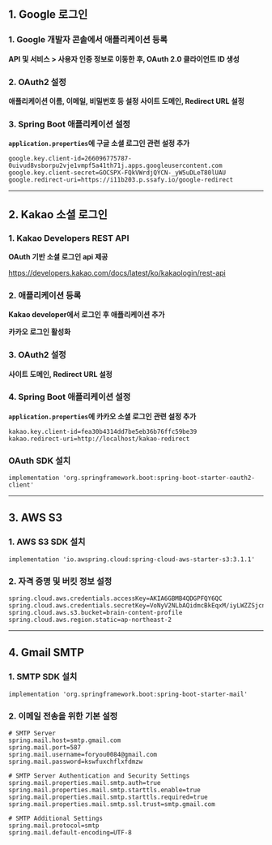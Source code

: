 ## 1. Google 로그인 

### 1. Google 개발자 콘솔에서 애플리케이션 등록
**API 및 서비스 > 사용자 인증 정보로 이동한 후, OAuth 2.0 클라이언트 ID 생성**


### 2. OAuth2 설정
**애플리케이션 이름, 이메일, 비밀번호 등 설정**
**사이트 도메인, Redirect URL 설정**

### 3. Spring Boot 애플리케이션 설정
**`application.properties`에 구글 소셜 로그인 관련 설정 추가**

```plaintext
google.key.client-id=266096775787-0uivud8vsborpu2vje1vmpf5a41th71j.apps.googleusercontent.com
google.key.client-secret=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
google.redirect-uri=https://i11b203.p.ssafy.io/google-redirect
```

---


## 2. Kakao 소셜 로그인

### 1. Kakao Developers REST API
**OAuth 기반 소셜 로그인 api 제공**

https://developers.kakao.com/docs/latest/ko/kakaologin/rest-api


### 2. 애플리케이션 등록

**Kakao developer에서 로그인 후 애플리케이션 추가**

**카카오 로그인 활성화**


### 3. OAuth2 설정
**사이트 도메인, Redirect URL 설정**



### 4. Spring Boot 애플리케이션 설정
**`application.properties`에 카카오 소셜 로그인 관련 설정 추가**

```plaintext
kakao.key.client-id=fea30b4314dd7be5eb36b76ffc59be39
kakao.redirect-uri=http://localhost/kakao-redirect
```

### OAuth SDK 설치 
```plaintext
implementation 'org.springframework.boot:spring-boot-starter-oauth2-client'
```

---

## 3. AWS S3

### 1. AWS S3 SDK 설치

```plain text
implementation 'io.awspring.cloud:spring-cloud-aws-starter-s3:3.1.1'
```

### 2. 자격 증명 및 버킷 정보 설정 
```plaintext
spring.cloud.aws.credentials.accessKey=AKIA6GBMB4QDGPFQY6QC
spring.cloud.aws.credentials.secretKey=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
spring.cloud.aws.s3.bucket=brain-content-profile
spring.cloud.aws.region.static=ap-northeast-2
```

---

## 4. Gmail SMTP

### 1. SMTP SDK 설치 
```plaintext
implementation 'org.springframework.boot:spring-boot-starter-mail'
```


### 2. 이메일 전송을 위한 기본 설정 
```plaintext
# SMTP Server
spring.mail.host=smtp.gmail.com
spring.mail.port=587
spring.mail.username=foryou0084@gmail.com
spring.mail.password=kswfuxchflxfdmzw

# SMTP Server Authentication and Security Settings
spring.mail.properties.mail.smtp.auth=true
spring.mail.properties.mail.smtp.starttls.enable=true
spring.mail.properties.mail.smtp.starttls.required=true
spring.mail.properties.mail.smtp.ssl.trust=smtp.gmail.com

# SMTP Additional Settings
spring.mail.protocol=smtp
spring.mail.default-encoding=UTF-8
```


